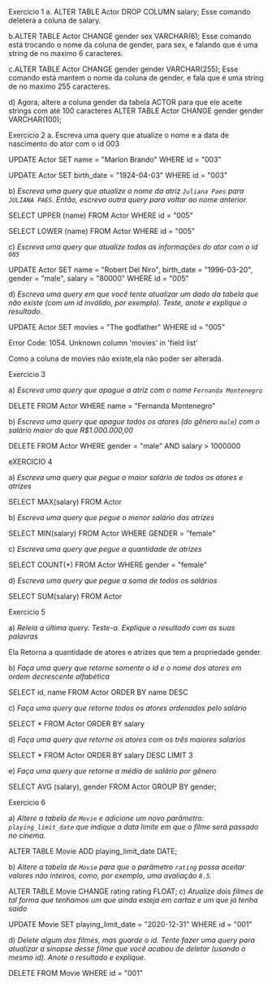 Exercicio 1
a. ALTER TABLE Actor DROP COLUMN salary;
Esse comando deletera a coluna de salary.

b.ALTER TABLE Actor CHANGE gender sex VARCHAR(6);
Esse comando está trocando o nome da coluna de gender, para sex, e falando que é uma string de no maximo 6 caracteres.

c.ALTER TABLE Actor CHANGE gender gender VARCHAR(255);
Esse comando está mantem o nome da coluna de gender, e fala que é uma string de no maximo 255 caracteres.

d) Agora,  altere a coluna gender da tabela ACTOR para que ele aceite strings com até 100 caracteres
ALTER TABLE Actor CHANGE gender gender VARCHAR(100);

Exercicio 2 
a. Escreva uma query que atualize o nome e a data de nascimento do ator com o id 003

UPDATE Actor
SET name = "Marlon Brando"
WHERE id = "003"

UPDATE Actor
SET birth_date = "1924-04-03"
WHERE id = "003"

b) *Escreva uma query que atualize o nome da atriz `Juliana Paes` para `JULIANA PAES`. Então, escreva outra query para voltar ao nome anterior.*

SELECT UPPER (name)
FROM Actor 
WHERE id = "005"

SELECT LOWER (name)
FROM Actor 
WHERE id = "005"

c) *Escreva uma query que atualize todas as informações do ator com o id `005`*

UPDATE Actor
SET name = "Robert Del Niro",
 birth_date = "1996-03-20",
 gender = "male",
salary = "80000"
WHERE id = "005"


d) *Escreva uma query em que você tente atualizar um dado da tabela que não existe (com um id inválido, por exemplo). Teste, anote e explique o resultado.*

UPDATE Actor
SET movies = "The godfather"
WHERE id = "005"

Error Code: 1054. Unknown column 'movies' in 'field list'

Como a coluna de movies não existe,ela não poder ser alterada.

Exercicio 3

a) *Escreva uma query que apague a atriz com o nome `Fernanda Montenegro`*

DELETE FROM Actor WHERE name = "Fernanda Montenegro"

b) *Escreva uma query que apague todos os atores (do gênero `male`) com o salário maior do que R$1.000.000,00*

DELETE FROM Actor
WHERE gender = "male" AND
salary > 1000000


eXERCICIO 4 

a) *Escreva uma query que pegue o maior salário de todos os atores e atrizes*

SELECT MAX(salary) FROM Actor

b) *Escreva uma query que pegue o menor salário das atrizes*

SELECT MIN(salary) FROM Actor
WHERE GENDER = "female"

c) *Escreva uma query que pegue a quantidade de atrizes*

SELECT COUNT(*) FROM Actor
WHERE gender = "female"

d) *Escreva uma query que pegue a soma de todos os salários*

SELECT SUM(salary) FROM Actor


Exercicio 5 

a) *Releia a última query. Teste-a. Explique o resultado com as suas palavras*

Ela Retorna a quantidade de atores e atrizes que tem a propriedade gender.

b) *Faça uma query que retorne somente o id e o nome dos atores em ordem decrescente alfabética*

SELECT id, name FROM Actor
ORDER BY name DESC


c) *Faça uma query que retorne todos os atores ordenados pelo salário*


SELECT * FROM Actor
ORDER BY salary 


d) *Faça uma query que retorne os atores com os três maiores salarios*

SELECT * FROM Actor
ORDER BY salary DESC
LIMIT 3

e) *Faça uma query que retorne a média de salário por gênero*

SELECT AVG (salary),
gender FROM Actor
GROUP BY gender;

Exercicio 6

a) *Altere a tabela de `Movie` e adicione um novo parâmetro: `playing_limit_date` que indique a data limite em que o filme será passado no cinema.* 

ALTER TABLE Movie ADD playing_limit_date DATE;

b) *Altere a tabela de `Movie` para que o parâmetro `rating` possa aceitar valores não inteiros, como, por exemplo, uma avaliação `8.5`.*

ALTER TABLE Movie CHANGE rating rating FLOAT;
c) *Atualize dois filmes de tal forma que tenhamos um que ainda esteja em cartaz e um que já tenha saído*

UPDATE Movie
SET playing_limit_date = "2020-12-31"
WHERE id = "001"

d) *Delete algum dos filmes, mas guarde o id. Tente fazer uma query para atualizar a sinopse desse filme que você acabou de deletar (usando o mesmo id). Anote o resultado e explique.*

DELETE FROM Movie WHERE id = "001"